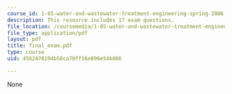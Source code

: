 ```yaml
---
course_id: 1-85-water-and-wastewater-treatment-engineering-spring-2006
description: This resource includes 17 exam questions.
file_location: /coursemedia/1-85-water-and-wastewater-treatment-engineering-spring-2006/4562478194b58ca70ff16e896e54b866_final_exam.pdf
file_type: application/pdf
layout: pdf
title: final_exam.pdf
type: course
uid: 4562478194b58ca70ff16e896e54b866

---
```

None